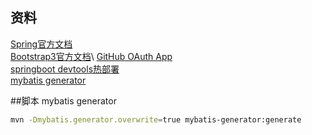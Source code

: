 ## 资料
[Spring官方文档](https://docs.spring.io/spring/docs/5.2.1.RELEASE/spring-framework-reference/web.html#mvc)\
[Bootstrap3官方文档](https://v3.bootcss.com/)\ 
[GitHub OAuth App](https://developer.github.com/apps/building-oauth-apps/authorizing-oauth-apps/)\
[springboot devtools热部署](https://docs.spring.io/spring-boot/docs/2.2.x/reference/htmlsingle/#using-boot-devtools)\
[mybatis generator](http://www.mybatis.org/generator/)

##脚本
mybatis generator
```bash
mvn -Dmybatis.generator.overwrite=true mybatis-generator:generate
```